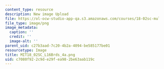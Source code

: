 ```yaml
---
content_type: resource
description: New image Upload
file: https://ol-ocw-studio-app-qa.s3.amazonaws.com/courses/18-02sc-multivariable-calculus-fall-2010/c7080f922c9de29fea982be63aab119c_MIT18_02SC_L16Brds_4a.png
file_type: image/png
image_metadata:
  caption: ''
  credit: ''
  image-alt: ''
parent_uid: c27b3aad-7c20-4b2a-4094-be585177be01
resourcetype: Image
title: MIT18_02SC_L16Brds_4a.png
uid: c7080f92-2c9d-e29f-ea98-2be63aab119c
---
```

